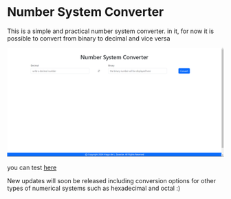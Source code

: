 <h1>Number System Converter</h1>

<p>This is a simple and practical number system converter. in it, for now it is possible to convert from binary to decimal and vice versa</p>

<img src="public/img/ppagePrintConversor.png">

you can test <a href="https://dec2bin-converter.vercel.app/">here</a>

<p>New updates will soon be released including conversion options for other types of numerical systems such as hexadecimal and octal :)</p>
